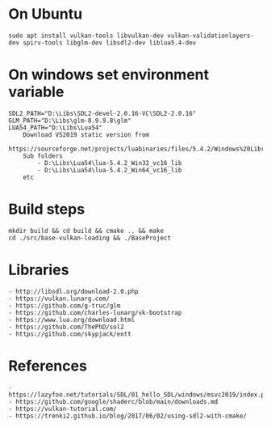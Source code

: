 
# On Ubuntu

    sudo apt install vulkan-tools libvulkan-dev vulkan-validationlayers-dev spirv-tools libglm-dev libsdl2-dev liblua5.4-dev



# On windows set environment variable 

    SDL2_PATH="D:\Libs\SDL2-devel-2.0.16-VC\SDL2-2.0.16"
    GLM_PATH="D:\Libs\glm-0.9.9.8\glm"
    LUA54_PATH="D:\Libs\Lua54"
        Download VS2019 static version from
            https://sourceforge.net/projects/luabinaries/files/5.4.2/Windows%20Libraries/Static/
        Sub folders
            - D:\Libs\Lua54\lua-5.4.2_Win32_vc16_lib
            - D:\Libs\Lua54\lua-5.4.2_Win64_vc16_lib
        etc



# Build steps

    mkdir build && cd build && cmake .. && make
    cd ./src/base-vulkan-loading && ./BaseProject



# Libraries

    - http://libsdl.org/download-2.0.php
    - https://vulkan.lunarg.com/
    - https://github.com/g-truc/glm
    - https://github.com/charles-lunarg/vk-bootstrap
    - https://www.lua.org/download.html
    - https://github.com/ThePhD/sol2
    - https://github.com/skypjack/entt



# References

    - https://lazyfoo.net/tutorials/SDL/01_hello_SDL/windows/msvc2019/index.php
    - https://github.com/google/shaderc/blob/main/downloads.md
    - https://vulkan-tutorial.com/
    - https://trenki2.github.io/blog/2017/06/02/using-sdl2-with-cmake/


